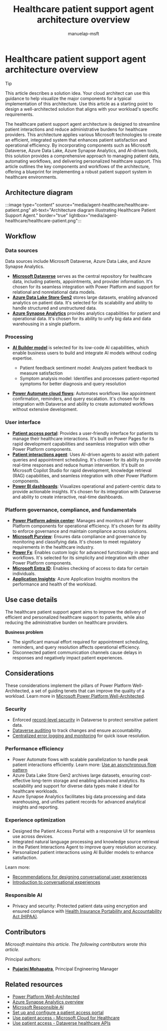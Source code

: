 ﻿---
title: Healthcare patient support agent architecture overview
description: Discover how the Healthcare Patient Support Agent streamlines patient interactions and reduces administrative burdens for healthcare providers.
#customer intent: As a Power-Platform user, I want to visualize the major components of the Healthcare Patient Support Agent architecture so that I can design a well-architected solution.
author: manuelap-msft
ms.subservice: architecture-center
ms.topic: solution-idea
ms.date: 03/24/2025
ms.author: mapichle
ms.reviewer: pankajsharma2087
contributors:
  - manuelap-msft
ms.contributors:
  - pmohapatra
search.audienceType:
  - admin
  - flowmaker
---


# Healthcare patient support agent architecture overview

> [!TIP]
> This article describes a solution idea. Your cloud architect can use this guidance to help visualize the major components for a typical implementation of this architecture. Use this article as a starting point to design a well-architected solution that aligns with your workload's specific requirements.

The healthcare patient support agent architecture is designed to streamline patient interactions and reduce administrative burdens for healthcare providers. This architecture applies various Microsoft technologies to create an efficient, integrated system that enhances patient satisfaction and operational efficiency. By incorporating components such as Microsoft Dataverse, Azure Data Lake, Azure Synapse Analytics, and AI-driven tools, this solution provides a comprehensive approach to managing patient data, automating workflows, and delivering personalized healthcare support. This article outlines the key components and workflows of the architecture, offering a blueprint for implementing a robust patient support system in healthcare environments.



## Architecture diagram

:::image type="content" source="media/agent-healthcare/healthcare-patient.png" alt-text="Architecture diagram illustrating Healthcare Patient Support Agent." border="true" lightbox="media/agent-healthcare/healthcare-patient.png":::

## Workflow

### Data sources

Data sources include Microsoft Dataverse, Azure Data Lake, and Azure Synapse Analytics.

- **[Microsoft Dataverse](/power-apps/maker/data-platform/)** serves as the central repository for healthcare data, including patients, appointments, and provider information. It's chosen for its seamless integration with Power Platform and support for relational and nonrelational data models.
- **[Azure Data Lake Store Gen2](/azure/storage/blobs/data-lake-storage-introduction)** stores large datasets, enabling advanced analytics on patient data. It's selected for its scalability and ability to handle structured and unstructured data.
- **[Azure Synapse Analytics](/azure/synapse-analytics/overview-what-is)** provides analytics capabilities for patient and operational data. It's chosen for its ability to unify big data and data warehousing in a single platform.

### Processing

- **[AI Builder model](/ai-builder/)** is selected for its low-code AI capabilities, which enable business users to build and integrate AI models without coding expertise.
  - Patient feedback sentiment model: Analyzes patient feedback to measure satisfaction
  - Symptom analysis model: Identifies and processes patient-reported symptoms for better diagnosis and query resolution

- **[Power Automate cloud flows](/power-automate/overview-cloud)**: Automates workflows like appointment confirmation, reminders, and query escalation. It's chosen for its integration with Dataverse and ability to create automated workflows without extensive development.

### User interface

- **[Patient access portal](/power-pages/)**: Provides a user-friendly interface for patients to manage their healthcare interactions. It's built on Power Pages for its rapid development capabilities and seamless integration with other Power Platform components.
- **[Patient interactions agent](/microsoft-copilot-studio/)**: Uses AI-driven agents to assist with patient queries and appointment scheduling. It's chosen for its ability to provide real-time responses and reduce human intervention. It's built on Microsoft Copilot Studio for rapid development, knowledge retrieval (RAG) capabilities, and seamless integration with other Power Platform components.
- **[Power BI dashboards](/power-bi/)**: Visualizes operational and patient-centric data to provide actionable insights. It's chosen for its integration with Dataverse and ability to create interactive, real-time dashboards.

### Platform governance, compliance, and fundamentals

- **[Power Platform admin center](/power-platform/admin/new-admin-center)**: Manages and monitors all Power Platform components for operational efficiency. It's chosen for its ability to enforce governance and maintain compliance across solutions.
- **[Microsoft Purview](/purview/purview)**: Ensures data compliance and governance by monitoring and classifying data. It's chosen to meet regulatory requirements in the healthcare industry.
- **[Power Fx](/power-platform/power-fx/overview)**: Enables custom logic for advanced functionality in apps and workflows. It's selected for its simplicity and integration with other Power Platform components.
- **[Microsoft Entra ID](/entra/fundamentals/whatis)**: Enables checking of access to data for certain individuals. 
- **[Application Insights](/microsoft-copilot-studio/advanced-bot-framework-composer-capture-telemetry)**: Azure Application Insights monitors the performance and health of the workload.

## Use case details

The healthcare patient support agent aims to improve the delivery of efficient and personalized healthcare support to patients, while also reducing the administrative burden on healthcare providers.

**Business problem**

- The significant manual effort required for appointment scheduling, reminders, and query resolution affects operational efficiency.
- Disconnected patient communication channels cause delays in responses and negatively impact patient experiences.

## Considerations

These considerations implement the pillars of Power Platform Well-Architected, a set of guiding tenets that can improve the quality of a workload. Learn more in [Microsoft Power Platform Well-Architected](https://aka.ms/powa).

### Security

- Enforced [record-level security](/power-platform/admin/wp-security-cds#record-level-security-in-dataverse) in Dataverse to protect sensitive patient data.
- [Dataverse auditing](../key-concepts/dataverse-auditing.md) to track changes and ensure accountability.
- [Centralized error logging and monitoring](/power-platform/well-architected/security/monitor-threats) for quick issue resolution.

### Performance efficiency

- Power Automate flows with scalable parallelization to handle peak patient interactions efficiently. Learn more: [Use an asynchronous flow pattern](/power-automate/guidance/coding-guidelines/asychronous-flow-pattern)
- Azure Data Lake Store Gen2 archives large datasets, ensuring cost-effective long-term storage and enabling advanced analytics. Its scalability and support for diverse data types make it ideal for healthcare workloads.
- Azure Synapse Analytics facilitates big data processing and data warehousing, and unifies patient records for advanced analytical insights and reporting.

### Experience optimization

- Designed the Patient Access Portal with a responsive UI for seamless use across devices.
- Integrated natural language processing and knowledge source retrieval in the Patient Interactions Agent to improve query resolution accuracy.
- Personalized patient interactions using AI Builder models to enhance satisfaction.

Learn more:

- [Recommendations for designing conversational user experiences](/power-platform/well-architected/experience-optimization/conversation-design)
- [Introduction to conversational experiences](/microsoft-copilot-studio/guidance/cux-overview)

### Responsible AI

- Privacy and security: Protected patient data using encryption and ensured compliance with [Health Insurance Portability and Accountability Act (HIPAA)](/compliance/regulatory/offering-hipaa-hitech).

## Contributors

_Microsoft maintains this article. The following contributors wrote this article._

Principal authors:

- **[Pujarini Mohapatra](https://www.linkedin.com/in/biswapm/)**, Principal Engineering Manager

## Related resources

- [Power Platform Well-Architected](/power-platform/well-architected)
- [Azure Synapse Analytics overview](/azure/synapse-analytics/)
- [Microsoft Responsible AI](https://www.microsoft.com/en-in/ai/responsible-ai)
- [Set up and configure a patient access portal](/dynamics365/industry/healthcare/configure-portals?toc=%2Findustry%2Fhealthcare%2Ftoc.json&bc=%2Findustry%2Fbreadcrumb%2Ftoc.json)
- [Use patient access - Microsoft Cloud for Healthcare](/dynamics365/industry/healthcare/use-patient-access#patient-portal)
- [Use patient access - Dataverse healthcare APIs](/dynamics365/industry/healthcare/dataverse-healthcare-apis-overview?toc=%2Findustry%2Fhealthcare%2Ftoc.json&bc=%2Findustry%2Fbreadcrumb%2Ftoc.json#dataverse-healthcare-apis)
